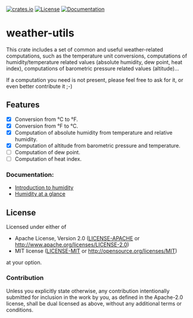 [![crates.io](https://img.shields.io/crates/v/weather-utils.svg)](https://crates.io/crates/weather-utils)
[![License](https://img.shields.io/crates/l/weather-utils.svg)](https://crates.io/crates/weather-utils)
[![Documentation](https://docs.rs/weather-utils/badge.svg)](https://docs.rs/weather-utils)

# weather-utils

This crate includes a set of common and useful weather-related computations,
such as the temperature unit conversions, computations of humidity/temperature
related values (absolute humidity, dew point, heat index), computations of
barometric pressure related values (altitude)...

If a computation you need is not present, please feel free to ask for it, or
even better contribute it ;-)

## Features

- [x] Conversion from °C to °F.
- [x] Conversion from °F to °C.
- [x] Computation of absolute humidity from temperature and relative humidity.
- [x] Computation of altitude from barometric pressure and temperature.
- [ ] Computation of dew point.
- [ ] Computation of heat index.

### Documentation:

- [Introduction to humidity](https://www.sensirion.com/media/documents/8AB2AD38/61642ADD/Sensirion_AppNotes_Humidity_Sensors_Introduction_to_Relative_Humidit.pdf)
- [Humidity at a glance](https://www.sensirion.com/media/documents/A419127A/6163F5FE/Sensirion_AppNotes_Humidity_Sensors_at_a_Glance.pdf)

## License

Licensed under either of

- Apache License, Version 2.0 ([LICENSE-APACHE](LICENSE-APACHE) or
  <http://www.apache.org/licenses/LICENSE-2.0>)
- MIT license ([LICENSE-MIT](LICENSE-MIT) or <http://opensource.org/licenses/MIT>)

at your option.

### Contribution

Unless you explicitly state otherwise, any contribution intentionally submitted
for inclusion in the work by you, as defined in the Apache-2.0 license, shall be
dual licensed as above, without any additional terms or conditions.
